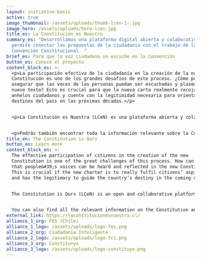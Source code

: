```yaml
---
layout: initiative-basic
active: true
image_thumbnail: /assets/uploads/thumb-lcen-1-.jpg
image_hero: /assets/uploads/hero-lcen.jpg
title_es: La Constitución es Nuestra
summary_es: "Desarrollamos una plataforma digital abierta y colaborativa que
  permite conectar las propuestas de la ciudadanía con el trabajo de la
  Convención Constitucional. "
brief_es: Para que la voz ciudadana se escuche en la Convención
button_es: Conoce el proyecto
content_block_es: >-
  <p>La participación efectiva de la ciudadanía en la creación de la nueva
  Constitución es uno de los grandes desafíos de este proceso. ¿Cómo podemos
  asegurar que las voces de las personas puedan ser escuchadas y plasmadas en el
  nuevo texto? Esto es crucial para que la nueva carta realmente recoja los
  anhelos ciudadanos y cuente con la legitimidad necesaria para orientar los
  destinos del país en las próximas décadas.</p>


  <p>La Constitución es Nuestra (LCeN) es una plataforma abierta y colaborativa que busca reinvidicar el poder ciudadano. Nuestro objetivo es visibilizar y conectar tus propuestas con el trabajo de las y los Convencionales Constituyentes en Chile, para que en conjunto podamos incidir en materia de derechos sociales y fortalecimiento democrático.</p>


  <p>Podrás también encontrar toda la información relevante sobre la Constitución, el Proceso Constituyente, la Convención Constitucional y sus mecanismos de participación ciudadana en un formato claro y amigable, así como diversas herramientas para que puedas elaborar e impulsar tus propuestas.</p>
title_en: The Constitution is Ours
button_en: Learn more
content_block_en: >-
  The effective participation of citizens in the creation of the new
  Constitution is one of the great challenges of this process. How can we ensure
  that people&#39;s voices can be heard and reflected in the new Constitution?
  This is crucial if the new charter is to really fulfil citizens’ aspirations
  and has the legitimacy to guide the country’s destiny in the coming decades.


  The Constitution is Ours (LCeN) is an open and collaborative platform that seeks to defend citizens’ powers. Our objective is to make your proposals visible and connect them with the work of the Constitutional Convention members in Chile, so that we can influence social rights and strengthen democracy together.


  You can also find all the relevant information on the Constitution and the participatory mechanisms of the Constitutional Convention in a clear and user-friendly format, as well as various tools for you to develop and promote your proposals.
external_link: https://laconstitucionesnuestra.cl/
alliance_1_org: FES (Chile)
alliance_1_logo: /assets/uploads/logo-fes.png
alliance_2_org: Ciudadanía Inteligente
alliance_2_logo: /assets/uploads/logo-fci.png
alliance_3_org: Constitu+yo
alliance_3_logo: /assets/uploads/logo-constituyo.png
---
```


